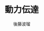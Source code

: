 ---
title: 動力伝達
parent: 機構要素紹介
nav_order: 23

author: 後藤波瑠
last_modified_at: true
state: editing
---